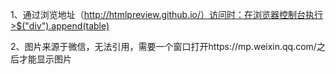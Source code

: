1、通过浏览地址（http://htmlpreview.github.io/）访问时：在浏览器控制台执行>$("div").append(table)

2、图片来源于微信，无法引用，需要一个窗口打开https://mp.weixin.qq.com/之后才能显示图片